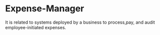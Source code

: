 # Expense-Manager
It is related to systems deployed by a business to process,pay, and audit employee-initiated expenses.

